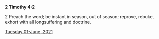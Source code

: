 **2 Timothy 4:2**

2 Preach the word; be instant in season, out of season; reprove, rebuke, exhort with all longsuffering and doctrine.

[Tuesday 01-June, 2021](https://t.me/s/daily_scripture)

